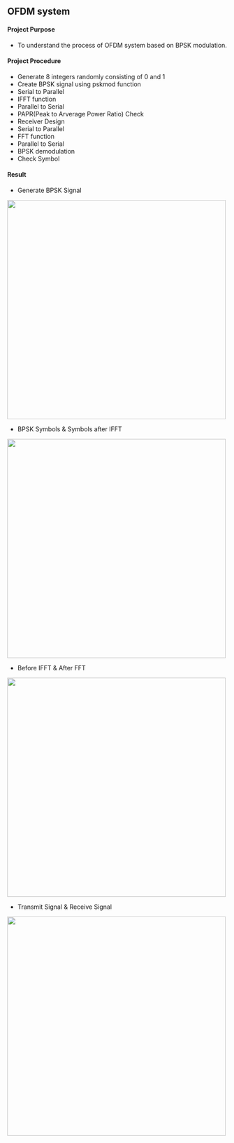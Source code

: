## OFDM system

#### Project Purpose
- To understand the process of OFDM system based on BPSK modulation.

#### Project Procedure
- Generate 8 integers randomly consisting of 0 and 1 
- Create BPSK signal using pskmod function
- Serial to Parallel
- IFFT function
- Parallel to Serial
- PAPR(Peak to Arverage Power Ratio) Check
- Receiver Design
- Serial to Parallel
- FFT function
- Parallel to Serial
- BPSK demodulation
- Check Symbol

#### Result
- Generate BPSK Signal
<img src="https://user-images.githubusercontent.com/58179712/124545706-7bcc1400-de64-11eb-8cb1-3a46d5a5ad90.png"  width="500">

- BPSK Symbols & Symbols after IFFT
<img src="https://user-images.githubusercontent.com/58179712/124545720-7ec70480-de64-11eb-94a1-0941235ffa31.png"  width="500">

- Before IFFT & After FFT
<img src="https://user-images.githubusercontent.com/58179712/124545721-7ff83180-de64-11eb-9e5a-5b81914159d7.png"  width="500">

- Transmit Signal & Receive Signal
<img src="https://user-images.githubusercontent.com/58179712/124545725-81295e80-de64-11eb-839a-7a75d5b89343.png"  width="500">

